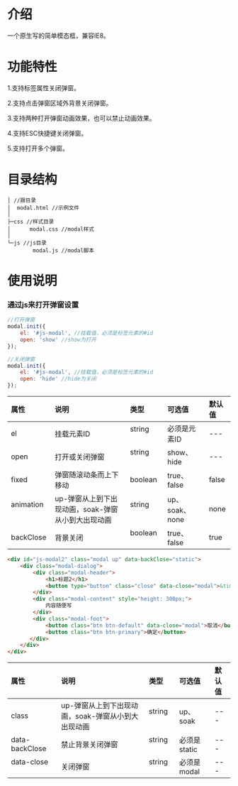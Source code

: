 # 介绍
一个原生写的简单模态框，兼容IE8。

# 功能特性
<p>1.支持标签属性关闭弹窗。</p>
<p>2.支持点击弹窗区域外背景关闭弹窗。</p>
<p>3.支持两种打开弹窗动画效果，也可以禁止动画效果。</p>
<p>4.支持ESC快捷键关闭弹窗。</p>
<p>5.支持打开多个弹窗。</p>

# 目录结构

```
│ //跟目录
│  modal.html //示例文件
│  
├─css //样式目录
│      modal.css //modal样式
│      
└─js //js目录
        modal.js //modal脚本
```
# 使用说明
### 通过js来打开弹窗设置
``` js
//打开弹窗
modal.init({
    el: '#js-modal', //挂载值，必须是标签元素的#id
    open: 'show' //show为打开
});

//关闭弹窗
modal.init({
    el: '#js-modal', //挂载值，必须是标签元素的#id
    open: 'hide' //hide为关闭
});

```

| 属性          | 说明 | 类型 | 可选值 | 默认值 |
|:------------- |:--------------|:---------------|:--------------------------|:--|
| el            | 挂载元素ID     | string        | 必须是元素ID   | ---|
| open          | 打开或关闭弹窗  | string        | show、hide | ---|
| fixed         | 弹窗随滚动条而上下移动  | boolean| true、false | false      |
| animation     | up-弹窗从上到下出现动画，soak-弹窗从小到大出现动画| string        | up、soak、none   | none |
| backClose | 背景关闭  | boolean        | true、false   | true      |

```html
<div id="js-modal2" class="modal up" data-backClose="static">
    <div class="modal-dialog">
        <div class="modal-header">
            <h1>标题2</h1>
            <button type="button" class="close" data-close="modal">&times;</button>
        </div>
        <div class="modal-content" style="height: 300px;">
            内容随便写
        </div>
        <div class="modal-foot">
            <button class="btn btn-default" data-close="modal">取消</button>
            <button class="btn btn-primary">确定</button>
       </div>
    </div>
</div>      
```
| 属性          | 说明 | 类型 | 可选值 | 默认值 |
|:------------- |:--------------|:---------------|:--------------------------|:--|
| class | up-弹窗从上到下出现动画，soak-弹窗从小到大出现动画 | string        | up、soak | --- |
| data-backClose | 禁止背景关闭弹窗     | string        | 必须是static   | ---|
| data-close          | 关闭弹窗  | string        | 必须是modal | ---|
